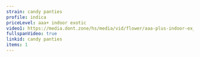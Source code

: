 ```yaml
---
strain: candy panties
profile: indica
priceLevel: aaa+ indoor exotic
video1: https://media.dont.zone/hs/media/vid/flower/aaa-plus-indoor-ex_indica_candy-panties.webm
fullspanVideo: true
linkid: candy panties
items: 1
---
```

